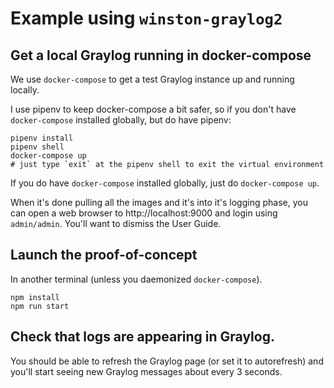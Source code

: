 # Example using `winston-graylog2`

## Get a local Graylog running in docker-compose
We use `docker-compose` to get a test Graylog instance up and running locally.

I use pipenv to keep docker-compose a bit safer, so if you don't have `docker-compose`
installed globally, but do have pipenv:

```
pipenv install
pipenv shell
docker-compose up
# just type `exit` at the pipenv shell to exit the virtual environment
```

If you do have `docker-compose` installed globally, just do `docker-compose up`.

When it's done pulling all the images and it's into it's logging phase, you can
open a web browser to http://localhost:9000 and login using `admin/admin`.
You'll want to dismiss the User Guide.

## Launch the proof-of-concept

In another terminal (unless you daemonized `docker-compose`).

```
npm install
npm run start
```

## Check that logs are appearing in Graylog.
You should be able to refresh the Graylog page (or set it to autorefresh) and you'll
start seeing new Graylog messages about every 3 seconds.
